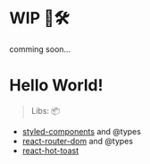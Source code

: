 # WIP 👷🛠️

comming soon...

# Hello World!

> Libs: 📦

- [styled-components](https://www.npmjs.com/package/styled-components) and @types
- [react-router-dom](https://www.npmjs.com/package/react-router-dom) and @types
- [react-hot-toast](https://react-hot-toast.com/)
